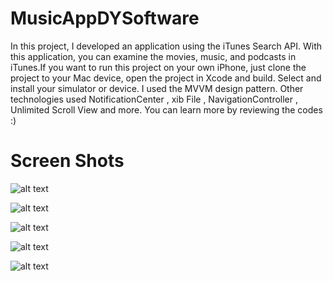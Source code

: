 # MusicAppDYSoftware

In this project, I developed an application using the iTunes Search API. With this application, you can examine the movies, music, and podcasts in iTunes.If you want to run this project on your own iPhone, just clone the project to your Mac device, open the project in Xcode and build. Select and install your simulator or device. I used the MVVM design pattern. Other technologies used
NotificationCenter , xib File , NavigationController , Unlimited Scroll View and more. You can learn more by reviewing the codes :)

# Screen Shots

![alt text](https://github.com/MehmetEminAk/DYSoftwareMusicApp/blob/main/ScreenShots/1.jpeg)


![alt text](https://github.com/MehmetEminAk/DYSoftwareMusicApp/blob/main/ScreenShots/2.jpeg)

![alt text](https://github.com/MehmetEminAk/DYSoftwareMusicApp/blob/main/ScreenShots/3.jpeg)

![alt text](https://github.com/MehmetEminAk/DYSoftwareMusicApp/blob/main/ScreenShots/4.jpeg)

![alt text](https://github.com/MehmetEminAk/DYSoftwareMusicApp/blob/main/ScreenShots/5.jpeg)
